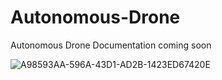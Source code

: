 # Autonomous-Drone
Autonomous Drone
Documentation coming soon

![A98593AA-596A-43D1-AD2B-1423ED67420E](https://github.com/iitimii/Autonomous-Drone/assets/106264110/a4403f75-8b59-4aff-84be-f7fef452b07c)

